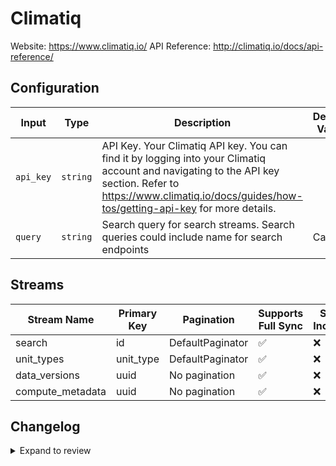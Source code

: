 # Climatiq
Website: https://www.climatiq.io/
API Reference: http://climatiq.io/docs/api-reference/

## Configuration

| Input | Type | Description | Default Value |
|-------|------|-------------|---------------|
| `api_key` | `string` | API Key. Your Climatiq API key. You can find it by logging into your Climatiq account and navigating to the API key section. Refer to https://www.climatiq.io/docs/guides/how-tos/getting-api-key for more details. |  |
| `query` | `string` | Search query for search streams. Search queries could include name for search endpoints | Carbon |

## Streams
| Stream Name | Primary Key | Pagination | Supports Full Sync | Supports Incremental |
|-------------|-------------|------------|---------------------|----------------------|
| search | id | DefaultPaginator | ✅ |  ❌  |
| unit_types | unit_type | DefaultPaginator | ✅ |  ❌  |
| data_versions | uuid | No pagination | ✅ |  ❌  |
| compute_metadata | uuid | No pagination | ✅ |  ❌  |

## Changelog

<details>
  <summary>Expand to review</summary>

| Version          | Date              | Pull Request | Subject        |
|------------------|-------------------|--------------|----------------|
| 0.0.1 | 2025-04-05 | | Initial release by [@btkcodedev](https://github.com/btkcodedev) via Connector Builder |

</details>
